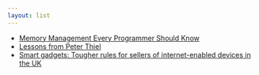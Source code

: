 ```yaml
---
layout: list
---
```


 - [Memory Management Every Programmer Should Know](https://zacharylee.substack.com/p/memory-management-every-programmer)
 - [Lessons from Peter Thiel](https://joelonsdale.com/lessons-peter-thiel/)
 - [Smart gadgets: Tougher rules for sellers of internet-enabled devices in the UK](https://www.bbc.com/news/business-68917837)
